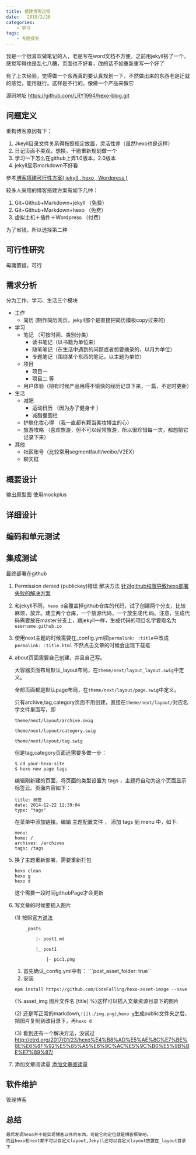 ```yaml
---
title: 搭建博客过程
date:   2018/2/26
categories: 
    - 学习 
tags:
    - 专题探究 
---
```

我是一个很喜欢做笔记的人，老是写在word文档不方便。之前用jekyll搭了一个，感觉写得也是乱七八糟，页面也不好看，改的话不如重新重写一个好了

有了上次经验，觉得做一个东西真的要认真规划一下，不然做出来的东西老是迁就的感觉，能用就行。这样是不行的。像做一个产品来做它

源码地址  https://github.com/LRY1994/hexo-blog.git

## 问题定义
重构博客原因有下：

1. Jkeyll目录文件关系得按照规定放置，灵活性差（虽然hexo也是这样）
2. 日记页面不美观，想换，干脆重新规划做一个
3. 学习一下怎么在github上弄1.0版本，2.0版本
4. jekyll显示markdown不好看

参考[博客搭建可行性方案( jekyll , hexo , Wordpress )](https://www.jianshu.com/p/c4f145fdd637)

较多人采用的博客搭建方案有如下几种：

1. Git+Github+Markdown+jekyll （免费）
2. Git+Github+Markdown+hexo （免费）
3. 虚拟主机＋插件＋Wordpress （付费）

为了省钱，所以选择第二种
## 可行性研究 
毋庸置疑，可行

## 需求分析
分为工作、学习、生活三个模块
- 工作
    - 简历 (制作简历网页，jekyll那个是直接把简历模板copy过来的)
- 学习
    - 笔记 （可按时间、类别分类）
        - 读书笔记（以书籍为单位来）
        - 随笔笔记（在生活中遇到的问题或者想要摘录的，以月为单位）
        - 专题笔记（围绕某个东西的笔记，以主题为单位）
    - 项目
        - 项目一
        - 项目二 等
    - 用户体验（把有时候产品用得不愉快的经历记录下来，一篇，不定时更新）
- 生活
    - 减肥 
        - 运动日历 （因为办了健身卡 ）
        - 减脂餐图栏
    - 护肤化妆心得 （我一直都有颗当美妆博主的心）
    - 旅游攻略 （喜欢旅游，但不可以经常旅游，所以很珍惜每一次，都想把它记录下来）
- 其他
    - 社区账号（比较常用segmentfault/weibo/V2EX）
    - 聊天框

## 概要设计
输出原型图
使用mockplus
## 详细设计

## 编码和单元测试

## 集成测试
最终部署在github

1. Permission denied (publickey)错误
    解决方法
    [针对github权限导致hexo部署失败的解决方案](https://www.cnblogs.com/xsilence/p/6001938.html)

2. 和jekyll不同，``hexo d``会覆盖掉github仓库的代码，试了创建两个分支，比较麻烦，放弃。建立两个仓库，一个放源代码，一个放生成代    码。注意，生成代码需要放在master分支上，跟jekyll一样，生成代码的项目名字要取名为``username.github.io``

3. 使用next主题的时候需要在_config.yml把``permalink: :title``中改成
    ``permalink: :title.html``
    不然点击文章的时候会出现下载框

4. about页面需要自己创建，并且自己写。

    大容器页面布局默认_layout布局，在``theme/next/layout_layout.swig``中定义。

    全部页面都是默认page布局，在``theme/next/layout/page.swig``中定义。

    只有archive,tag,category页面不用创建，直接在``theme/next/layout/``对应名字文件里面写，即

    ``theme/next/layout/archive.swig``

    ``theme/next/layout/category.swig``

    ``theme/next/layout/tag.swig``

    但是tag,category页面还需要多做一步：

    ```
    $ cd your-hexo-site
    $ hexo new page tags
    ```
    编辑刚新建的页面，将页面的类型设置为 tags ，主题将自动为这个页面显示标签云。页面内容如下：
    ```
    title: 标签
    date: 2014-12-22 12:39:04
    type: "tags"
    ```
    在菜单中添加链接。编辑 主题配置文件 ， 添加 tags 到 menu 中，如下:
    ```
    menu:
    home: /
    archives: /archives
    tags: /tags
    ```

5. 换了主题重新部署，需要重新打包
    ```
    hexo clean
    hexo g
    hexo d
    ```
    这个需要一段时间githubPage才会更新
    
6. 写文章的时候要插入图片 

    (1) 按照[官方说法](https://hexo.io/zh-cn/docs/asset-folders.html)
    ```
        _posts

            |- post1.md

            |_ post1

                |- pic1.png
    ```
    1. 首先确认_config.yml中有：
    ```post_asset_folder: true``
    2. 安装
    
    ```npm install https://github.com/CodeFalling/hexo-asset-image --save```

    {% asset_img 图片文件名 [title] %}这样可以插入文章资源目录下的图片

    (2) 还是写正常的markdown,``![](./img.png)``,``hexo g``生成public文件夹之后，把图片复制到改目录下，再``hexo d``
    
    (3) 看到还有一个解决方法，没试过
    http://etrd.org/2017/01/23/hexo%E4%B8%AD%E5%AE%8C%E7%BE%8E%E6%8F%92%E5%85%A5%E6%9C%AC%E5%9C%B0%E5%9B%BE%E7%89%87/

7. 添加文章阅读量
[添加文章阅读量](http://www.jeyzhang.com/hexo-next-add-post-views.html)

## 软件维护
管理博客

## 总结

    最后发现hexo并不能实现博客以外的东西，可能它的定位就是博客框架吧。
    而且hexo和next都不可以自定义layout,Jekyll还可以自定义layout放置在_layout目录下

